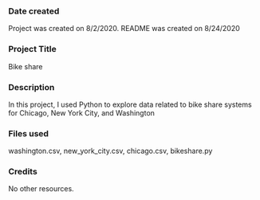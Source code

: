 ### Date created

Project was created on 8/2/2020. README was created on 8/24/2020

### Project Title

Bike share

### Description

In this project, I used Python to explore data related to bike share systems for Chicago, New York City, and Washington


### Files used

washington.csv, new_york_city.csv, chicago.csv, bikeshare.py

### Credits
No other resources.
